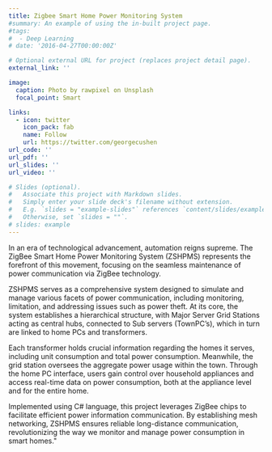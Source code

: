 ```yaml
---
title: Zigbee Smart Home Power Monitoring System
#summary: An example of using the in-built project page.
#tags:
#  - Deep Learning
# date: '2016-04-27T00:00:00Z'

# Optional external URL for project (replaces project detail page).
external_link: ''

image:
  caption: Photo by rawpixel on Unsplash
  focal_point: Smart

links:
  - icon: twitter
    icon_pack: fab
    name: Follow
    url: https://twitter.com/georgecushen
url_code: ''
url_pdf: ''
url_slides: ''
url_video: ''

# Slides (optional).
#   Associate this project with Markdown slides.
#   Simply enter your slide deck's filename without extension.
#   E.g. `slides = "example-slides"` references `content/slides/example-slides.md`.
#   Otherwise, set `slides = ""`.
# slides: example
---
```


In an era of technological advancement, automation reigns supreme. The ZigBee Smart Home Power Monitoring System (ZSHPMS) represents the forefront of this movement, focusing on the seamless maintenance of power communication via ZigBee technology.

ZSHPMS serves as a comprehensive system designed to simulate and manage various facets of power communication, including monitoring, limitation, and addressing issues such as power theft. At its core, the system establishes a hierarchical structure, with Major Server Grid Stations acting as central hubs, connected to Sub servers (TownPC’s), which in turn are linked to home PCs and transformers.

Each transformer holds crucial information regarding the homes it serves, including unit consumption and total power consumption. Meanwhile, the grid station oversees the aggregate power usage within the town. Through the home PC interface, users gain control over household appliances and access real-time data on power consumption, both at the appliance level and for the entire home.

Implemented using C# language, this project leverages ZigBee chips to facilitate efficient power information communication. By establishing mesh networking, ZSHPMS ensures reliable long-distance communication, revolutionizing the way we monitor and manage power consumption in smart homes."
